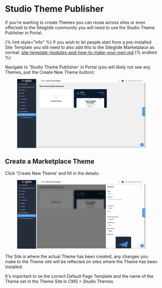 # Studio Theme Publisher

If you're wanting to create Themes you can reuse across sites or even offer/sell to the Siteglide community you will need to use the Studio Theme Publisher in Portal.

{% hint style="info" %}
If you wish to let people start from a pre-installed Site Template you still need to also add this to the Siteglide Marketplace as normal: [site-template-modules-and-how-to-make-your-own.md](../../../developer-tools/building-for-marketplace/site-template-modules-and-how-to-make-your-own.md "mention")
{% endhint %}

Navigate to 'Studio Theme Publisher' in Portal (you will likely not see any Themes, just the Create New Theme button):

<figure><img src="../../../.gitbook/assets/Studio-Theme-Publisher.png" alt=""><figcaption></figcaption></figure>

## Create a Marketplace Theme

Click 'Create New Theme' and fill in the details:

<figure><img src="../../../.gitbook/assets/Studio-Theme-Publisher-Details.png" alt=""><figcaption></figcaption></figure>

The Site is where the actual Theme has been created, any changes you make to the Theme site will be reflected on sites where the Theme has been installed.

It's important to se the correct Default Page Template and the name of the Theme set in the Theme Site in CMS > Studio Themes.
